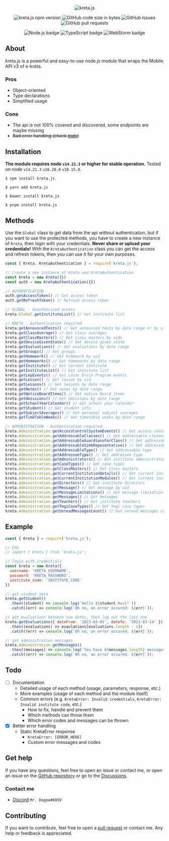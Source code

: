 <div align="center">
  <p>
    <img src="https://i.imgur.com/Zz8viJd.png" alt="kreta.js" title="kreta.js" />
  </p>
  <p>
    <img alt="kreta.js npm version" src="https://img.shields.io/npm/v/kreta.js?style=for-the-badge&logo=npm&logoColor=fff&color=C12419" />
    <img alt="GitHub code size in bytes" src="https://img.shields.io/github/languages/code-size/blazsmaster/kreta.js?style=for-the-badge" />
    <img alt="GitHub issues" src="https://img.shields.io/github/issues/blazsmaster/kreta.js?style=for-the-badge" />
    <img alt="GitHub pull requests" src="https://img.shields.io/github/issues-pr/blazsmaster/kreta.js?style=for-the-badge" />
  </p>
  <p>
    <img alt="Node.js badge" src="https://img.shields.io/badge/Node.js-none?style=for-the-badge&logo=node.js&logoColor=white&color=339933" />
    <img alt="TypeScript badge" src="https://img.shields.io/badge/TypeScript-none?style=for-the-badge&logo=typescript&logoColor=white&color=3178C6" />
    <img alt="WebStorm badge" src="https://img.shields.io/badge/WebStorm-none?style=for-the-badge&logo=webstorm&logoColor=white&color=000000" />
  </p>
</div>

## About

kreta.js is a powerful and easy-to-use node.js module that wraps the Mobile API v3 of e-kréta.

### Pros

- Object-oriented
- Type declarations
- Simplified usage

### Cons

- The api is not 100% covered and discovered, some endpoints are maybe missing
- ~~Bad error handling *(check [todo](#todo))*~~

## Installation

**The module requires node `v14.21.3` or higher for stable operation.**
Tested on node `v14.21.3` `v16.20.0` `v18.15.0`.

```shell
$ npm install kreta.js
```

```shell
$ yarn add kreta.js
```

```shell
$ bower install kreta.js
```

```shell
$ pnpm install kreta.js
```

## Methods

Use the `Global` class to get data from the api without authentication, but if you want to use the protected methods, you have
to create a new instance of `Kreta`, then login with your credentials. **Never share or upload your credentials!** With
the `KretaAuthentication` class you can get the access and refresh tokens, then you can use it for your own purposes.

```javascript
const { Kreta, KretaAuthentication } = require('kreta.js');

// Create a new instance of Kreta and KretaAuthentication
const kreta = new Kreta({})
const auth = new KretaAuthentication({})

// AUTHENTICATION
auth.getAccessToken() // Get access token
auth.getRefreshToken() // Refresh access token

// GLOBAL - Unauthorized access
kreta.Global.getInstituteList() // Get institute list

// KRETA - Authentication required
kreta.getAnnouncedTests() // Get announced tests by date range or by uids
kreta.getClassAverage() // Get class averages
kreta.getClassMasters() // Get class masters by uids
kreta.getDeviceGivenState() // Get device given state
kreta.getEvaluations() // Get evaluations by date range
kreta.getGroups() // Get groups
kreta.getHomework() // Get homework by uid
kreta.getHomeworks() // Get homeworks by date range
kreta.getInstitute() // Get current institute
kreta.getInstituteList() // Get institute list
kreta.getLepEvents() // Get Lázár Ervin Program events
kreta.getLesson() // Get lesson by uid
kreta.getLessons() // Get lessons by date range
kreta.getNotes() // Get notes by date range
kreta.getNoticeBoardItems() // Get notice board items
kreta.getOmissions() // Get omissions by date range
kreta.getSchoolYearCalendar() // Get school year calendar
kreta.getStudent() // Get student info
kreta.getSubjectAverages() // Get personal subject averages
kreta.getTimeTableWeeks() // Get timetable weeks by date range

// ADMINISTRATION - Authentication required
kreta.Administration.getAccessControlSystemEvents() // Get access control system events
kreta.Administration.getAddressableClasses() // Get addressable classes
kreta.Administration.getAddressableGuardiansForClass() // Get addressable guardians for class by uid
kreta.Administration.getAddressableSzmkRepesentative() // Get addressable szmk representative
kreta.Administration.getAddressableType() // Get addressable type
kreta.Administration.getAddresseeType() // Get addressee type
kreta.Administration.getAdministrators() // Get institute administrators
kreta.Administration.getCaseTypes() // Get case types
kreta.Administration.getClassMasters() // Get class masters
kreta.Administration.getCurrentInstitutionDetails() // Get current institute details
kreta.Administration.getCurrentInstitutionModules() // Get current institute modules
kreta.Administration.getDirectors() // Get institute directors
kreta.Administration.getMessage() // Get message by uid
kreta.Administration.getMessageLimitations() // Get message limitation settings
kreta.Administration.getMessages() // Get messages
kreta.Administration.getTeachers() // Get institute teachers
kreta.Administration.getTmgiCaseTypes() // Get tmgi case types
kreta.Administration.getUnreadMessagesCount() // Get unread messages count
```

## Example

```javascript
const { Kreta } = require('kreta.js');

// ES6
// import { Kreta } from 'kreta.js';

// login with credentials
const kreta = new Kreta({
  username: 'KRETA_USERNAME',
  password: 'KRETA_PASSWORD',
  institute_code: 'INSTITUTE_CODE'
})

// get student data
kreta.getStudent()
  .then((student) => console.log(`Hello ${student.Nev}!`))
  .catch((err) => console.log(`Oh no, an error occured: ${err}`));

// get evaluations between two dates, then log out the last one
kreta.getEvaluations({ dateFrom: '2023-03-01', dateTo: '2023-03-14' })
  .then((evaluations) => evaulations[evaluations.length - 1])
  .catch((err) => console.log(`Oh no, an error occured: ${err}`));

// get administration messages
kreta.Administration.getMessages()
  .then((messages) => console.log(`You have ${messages.length} messages total!`))
  .catch((err) => console.log(`Oh no, an error occured: ${err}`));
```

## Todo

- [ ] Documentation
    - Detailed usage of each method (usage, parameters, response, etc.)
    - More examples (usage of each method and the module itself)
    - Common errors (e.g. `KretaError: Invalid credentials`, `KretaError: Invalid institute code`, etc.)
        - How to fix, handle and prevent them
        - Which methods can throw them
        - Which error codes and messages can be thrown
- [x] Better error handling
    - Static KretaError response
        - `KretaError: [ERROR_HERE]`
        - Custom error messages and codes

## Get help

If you have any questions, feel free to open an issue or contact me, or open an issue on
the [GitHub repository](https://github.com/blazsmaster/kreta.js/issues/new/choose) or go to
the [Discussions](https://github.com/blazsmaster/kreta.js/discussions).

### Contact me

- [Discord](https://discord.com/channels/@me/688486778117816383) `Mr. Dogee#6959`

## Contributing

If you want to contribute, feel free to open a [pull request](https://github.com/blazsmaster/kreta.js/pulls) or contact me. Any help or
feedback is appreciated.
